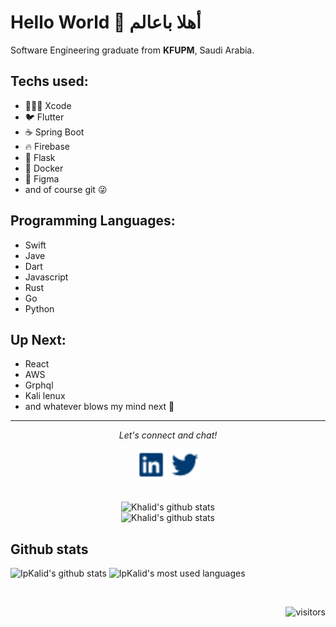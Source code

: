 

<!--
**ipkalid/ipkalid** is a ✨ _special_ ✨ repository because its `README.md` (this file) appears on your GitHub profile.

Here are some ideas to get you started:

- 🔭 I’m currently working on ...
- 🌱 I’m currently learning ...
- 👯 I’m looking to collaborate on ...
- 🤔 I’m looking for help with ...
- 💬 Ask me about ...
- 📫 How to reach me: ...
- 😄 Pronouns: ...
- ⚡ Fun fact: ...
-->


# Hello World  👋  أهلا باعالم
Software Engineering graduate from **KFUPM**, Saudi Arabia.
<!-- - 🔭 I’m currently working on ...
- 🌱 I’m currently learning ...
- 👯 I’m looking to collaborate on ...
- 🤔 I’m looking for help with ...
- 💬 Ask me about ...
- 📫 How to reach me: ...
- 😄 Pronouns: ...
- ⚡ Fun fact: ...
 -->
## Techs used:

- 🧑🏻‍💻 Xcode 
- 🐦 Flutter 
- ☕️ Spring Boot
- 🔥 Firebase 
- 🐍 Flask
- 🐳 Docker 
- 🎨 Figma 
- and of course git 😜

## Programming Languages: 
- Swift
- Jave
- Dart
- Javascript 
- Rust
- Go
- Python

## Up Next:
- React
- AWS
- Grphql
- Kali lenux 
- and whatever blows my mind next 🤯

<hr>
<p align="center">
  <i>Let's connect and chat!</i>

  <p align="center">
    <a href="https://www.linkedin.com/in/khalid-alhazmi/" alt="Linkedin"><img src="https://raw.githubusercontent.com/alioh/alioh/master/linkedin-box-fill.png" width = 50px></a>
    <a href="https://twitter.com/iKAlhazmi" alt="Twitter"><img src="https://raw.githubusercontent.com/alioh/alioh/master/twitter-fill.png" width = 50px></a>
  </p>

  <p align="center">  
    <br>
    <img alt="Khalid's github stats" src="https://github-readme-stats.alioh.vercel.app/api?username=ipkalid&show_icons=true&hide_border=true" />
    <br>
    <img alt="Khalid's github stats" src="https://github-readme-stats.vercel.app/api/top-langs/?username=ipkalid" />
  </p>
  
## Github stats
![IpKalid's github stats](https://github-readme-stats.vercel.app/api?username=ipkalid&count_private=true&theme=tokyonight&show_icons=true&hide=contribs,prs)
![IpKalid's most used languages](https://github-readme-stats.vercel.app/api/top-langs/?username=ipkalid&langs_count=8&theme=tokyonight)


<br/>
<div align="right">

![visitors](https://visitor-badge.glitch.me/badge?page_id=ipkalid.ipkalid)
  
  


</p>
